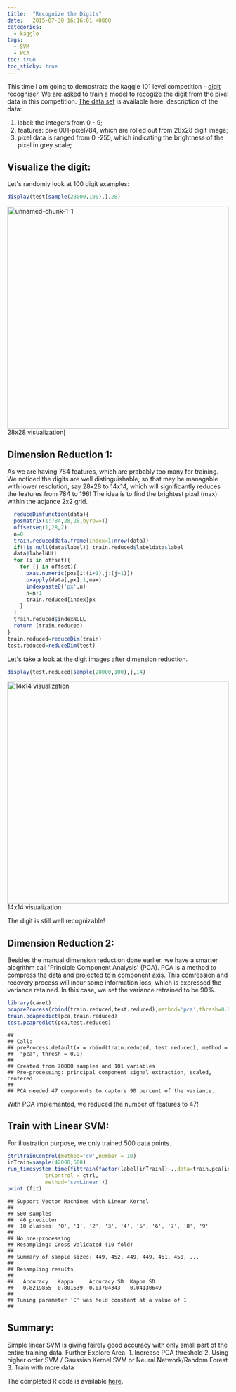 ```yaml
---
title:  "Recognize the Digits"
date:   2015-07-30 16:16:01 +0800
categories: 
  - kaggle
tags:
  - SVM
  - PCA
toc: true
toc_sticky: true
---
```

This time I am going to demostrate the kaggle 101 level competition - <a href="https://www.kaggle.com/c/digit-recognizer" target="_blank">digit recogniser</a>. We are asked to train a model to recogize the digit from the pixel data in this competition. <a href="https://www.kaggle.com/c/digit-recognizer/data" target="_blank">The data set</a> is available here.
description of the data:
1. label: the integers from 0 - 9;
2. features: pixel001-pixel784, which are rolled out from 28x28 digit image;
3. pixel data is ranged from 0 -255, which indicating the brightness of the pixel in grey scale;
<h2>Visualize the digit:</h2>
Let's randomly look at 100 digit examples:


```r
display(test[sample(28000,100),],28)
```

<img class="wp-image-81 size-full" src="https://6chaoran.files.wordpress.com/2015/07/unnamed-chunk-1-1.png" alt="unnamed-chunk-1-1" width="504" height="504" /> 28x28 visualization[

<!--more-->
<h2>Dimension Reduction 1:</h2>
As we are having 784 features, which are prabably too many for training. We noticed the digits are well distinguishable, so that may be managable with lower resolution, say 28x28 to 14x14, which will significantly reduces the features from 784 to 196!
The idea is to find the brightest pixel (max) within the adjance 2x2 grid.

```r
  reduceDimfunction(data){
  posmatrix(1:784,28,28,byrow=T)
  offsetseq(1,28,2)
  n=0
  train.reduceddata.frame(index=1:nrow(data))
  if(!is.null(data$label)) train.reduced$labeldata$label
  data$labelNULL
  for (i in offset){
    for (j in offset){
      pxas.numeric(pos[i:(i+1),j:(j+1)])
      pxapply(data[,px],1,max)
      indexpaste0('px',n)
      n=n+1
      train.reduced[index]px
    }
  }
  train.reduced$indexNULL
  return (train.reduced)
}
train.reduced=reduceDim(train)
test.reduced=reduceDim(test)

```


Let's take a look at the digit images after dimension reduction.

```r
display(test.reduced[sample(28000,100),],14)
```

<img class="wp-image-82 size-full" src="https://6chaoran.files.wordpress.com/2015/07/unnamed-chunk-3-1.png" alt="14x14 visualization" width="504" height="504" /> 
14x14 visualization

The digit is still well recognizable!
<h2>Dimension Reduction 2:</h2>
Besides the manual dimension reduction done earlier, we have a smarter alogrithm call 'Principle Component Analysis' (PCA).
PCA is a method to compress the data and projected to n component axis. This comression and recovery process will incur some information loss, which is expressed the variance retained. In this case, we set the variance retrained to be 90%.

```r
library(caret)
pcapreProcess(rbind(train.reduced,test.reduced),method='pca',thresh=0.9)
train.pcapredict(pca,train.reduced)
test.pcapredict(pca,test.reduced)
```

<pre><code>## 
## Call:
## preProcess.default(x = rbind(train.reduced, test.reduced), method =
##  "pca", thresh = 0.9)
## 
## Created from 70000 samples and 101 variables
## Pre-processing: principal component signal extraction, scaled, centered 
## 
## PCA needed 47 components to capture 90 percent of the variance.</code></pre>
With PCA implemented, we reduced the number of features to 47!
<h2>Train with Linear SVM:</h2>
For illustration purpose, we only trained 500 data points.

```r
ctrltrainControl(method='cv',number = 10)
inTrain=sample(42000,500)
run_timesystem.time(fittrain(factor(label[inTrain])~.,data=train.pca[inTrain,],
            trControl = ctrl,
            method='svmLinear'))
print (fit)
```

<pre><code>## Support Vector Machines with Linear Kernel 
## 
## 500 samples
##  46 predictor
##  10 classes: '0', '1', '2', '3', '4', '5', '6', '7', '8', '9' 
## 
## No pre-processing
## Resampling: Cross-Validated (10 fold) 
## 
## Summary of sample sizes: 449, 452, 449, 449, 451, 450, ... 
## 
## Resampling results
## 
##   Accuracy   Kappa     Accuracy SD  Kappa SD  
##   0.8219855  0.801539  0.03704343   0.04130649
## 
## Tuning parameter 'C' was held constant at a value of 1
## 
</code></pre>
<h2>Summary:</h2>
Simple linear SVM is giving fairely good accuracy with only small part of the entire training data.
Further Explore Area:
1. Increase PCA threshold
2. Using higher order SVM / Gaussian Kernel SVM or Neural Network/Random Forest
3. Train with more data

The completed R code is available <a href="https://github.com/6chaoran/kaggle/blob/master/digit-recognizer/digit-recognize.R" target="_blank">here</a>.
